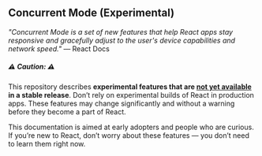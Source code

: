 ## Concurrent Mode (Experimental)

_"Concurrent Mode is a set of new features that help React apps stay responsive and gracefully adjust to the user's device capabilities and network speed."_ — React Docs

##### ⚠️ Caution: ⚠️

This repository describes **experimental features that are [not yet available](https://reactjs.org/docs/concurrent-mode-adoption.html) in a stable release**. Don’t rely on experimental builds of React in production apps. These features may change significantly and without a warning before they become a part of React.

This documentation is aimed at early adopters and people who are curious. If you’re new to React, don’t worry about these features — you don’t need to learn them right now.
